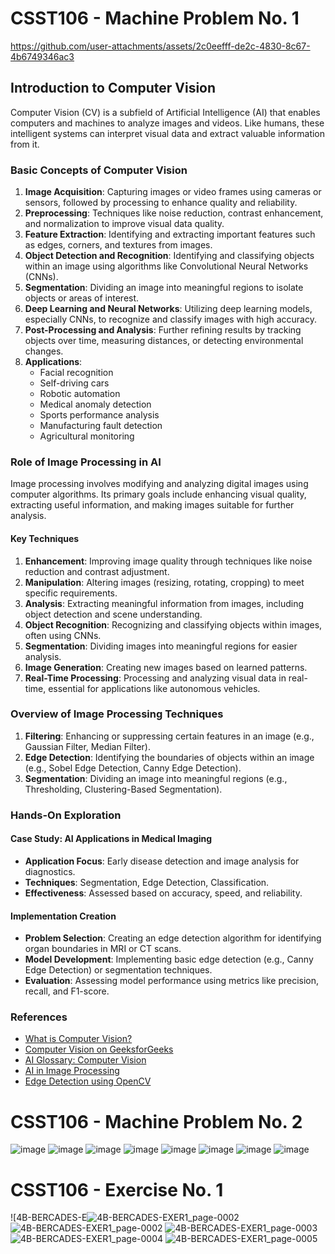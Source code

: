 # CSST106 - Machine Problem No. 1






https://github.com/user-attachments/assets/2c0eefff-de2c-4830-8c67-4b6749346ac3




## Introduction to Computer Vision

Computer Vision (CV) is a subfield of Artificial Intelligence (AI) that enables computers and machines to analyze images and videos. Like humans, these intelligent systems can interpret visual data and extract valuable information from it.

### Basic Concepts of Computer Vision

1. **Image Acquisition**: Capturing images or video frames using cameras or sensors, followed by processing to enhance quality and reliability.
2. **Preprocessing**: Techniques like noise reduction, contrast enhancement, and normalization to improve visual data quality.
3. **Feature Extraction**: Identifying and extracting important features such as edges, corners, and textures from images.
4. **Object Detection and Recognition**: Identifying and classifying objects within an image using algorithms like Convolutional Neural Networks (CNNs).
5. **Segmentation**: Dividing an image into meaningful regions to isolate objects or areas of interest.
6. **Deep Learning and Neural Networks**: Utilizing deep learning models, especially CNNs, to recognize and classify images with high accuracy.
7. **Post-Processing and Analysis**: Further refining results by tracking objects over time, measuring distances, or detecting environmental changes.
8. **Applications**:
    - Facial recognition
    - Self-driving cars
    - Robotic automation
    - Medical anomaly detection
    - Sports performance analysis
    - Manufacturing fault detection
    - Agricultural monitoring

### Role of Image Processing in AI

Image processing involves modifying and analyzing digital images using computer algorithms. Its primary goals include enhancing visual quality, extracting useful information, and making images suitable for further analysis.

#### Key Techniques

1. **Enhancement**: Improving image quality through techniques like noise reduction and contrast adjustment.
2. **Manipulation**: Altering images (resizing, rotating, cropping) to meet specific requirements.
3. **Analysis**: Extracting meaningful information from images, including object detection and scene understanding.
4. **Object Recognition**: Recognizing and classifying objects within images, often using CNNs.
5. **Segmentation**: Dividing images into meaningful regions for easier analysis.
6. **Image Generation**: Creating new images based on learned patterns.
7. **Real-Time Processing**: Processing and analyzing visual data in real-time, essential for applications like autonomous vehicles.

### Overview of Image Processing Techniques

1. **Filtering**: Enhancing or suppressing certain features in an image (e.g., Gaussian Filter, Median Filter).
2. **Edge Detection**: Identifying the boundaries of objects within an image (e.g., Sobel Edge Detection, Canny Edge Detection).
3. **Segmentation**: Dividing an image into meaningful regions (e.g., Thresholding, Clustering-Based Segmentation).

### Hands-On Exploration

#### Case Study: AI Applications in Medical Imaging

- **Application Focus**: Early disease detection and image analysis for diagnostics.
- **Techniques**: Segmentation, Edge Detection, Classification.
- **Effectiveness**: Assessed based on accuracy, speed, and reliability.

#### Implementation Creation

- **Problem Selection**: Creating an edge detection algorithm for identifying organ boundaries in MRI or CT scans.
- **Model Development**: Implementing basic edge detection (e.g., Canny Edge Detection) or segmentation techniques.
- **Evaluation**: Assessing model performance using metrics like precision, recall, and F1-score.

### References

- [What is Computer Vision?](https://opencv.org/blog/what-is-computer-vision/)
- [Computer Vision on GeeksforGeeks](https://www.geeksforgeeks.org/computer-vision/)
- [AI Glossary: Computer Vision](https://www.allaboutai.com/ai-glossary/computer-vision/)
- [AI in Image Processing](https://www.geeksforgeeks.org/ai-in-image-processing/)
- [Edge Detection using OpenCV](https://learnopencv.com/edge-detection-using-opencv/)


# CSST106 - Machine Problem No. 2
![image](https://github.com/user-attachments/assets/16fd93af-8b9c-4e7e-92d9-4645ccd0b56a)
![image](https://github.com/user-attachments/assets/7e0a5b4d-6edd-4636-b598-881667395084)
![image](https://github.com/user-attachments/assets/1b7a79da-1db3-4bd1-841f-87f715b1f695)
![image](https://github.com/user-attachments/assets/55d3d508-2095-42ba-91b6-ec3c4c3f72ad)
![image](https://github.com/user-attachments/assets/90183946-120c-433e-8114-04218d0d5253)
![image](https://github.com/user-attachments/assets/7c86ebd8-4d05-4ad8-b041-2399505f4924)
![image](https://github.com/user-attachments/assets/68388704-c982-453e-9fbd-c9485f1852c5)
![image](https://github.com/user-attachments/assets/c5dcc8a8-d4f5-4a89-9db9-c51fbc52d0fa)


# CSST106 - Exercise No. 1
![4B-BERCADES-E![4B-BERCADES-EXER1_page-0002](https://github.com/user-attachments/assets/9f7bee5a-5663-4e00-ae02-a20c8b47cb03)
![4B-BERCADES-EXER1_page-0002](https://github.com/user-attachments/assets/8f38e6e7-0b0b-4dfc-b6fc-e4e8cea207f4)
![4B-BERCADES-EXER1_page-0003](https://github.com/user-attachments/assets/9ae68cee-f8af-46d3-a656-9dba2b6bf475)
![4B-BERCADES-EXER1_page-0004](https://github.com/user-attachments/assets/0ed58853-c3f7-4aa8-afd3-5eeaa557cd8b)
![4B-BERCADES-EXER1_page-0005](https://github.com/user-attachments/assets/90fdbec4-2593-4f56-a6db-f73a07736354)






